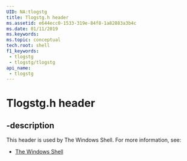```yaml
---
UID: NA:tlogstg
title: Tlogstg.h header
ms.assetid: e644ecc0-1533-319e-84f8-1a82883a3b4c
ms.date: 01/11/2019
ms.keywords: 
ms.topic: conceptual
tech.root: shell
f1_keywords:
 - tlogstg
 - tlogstg/tlogstg
api_name:
 - tlogstg
---
```


# Tlogstg.h header


## -description

This header is used by The Windows Shell. For more information, see:

- [The Windows Shell](../_shell/index.md)

